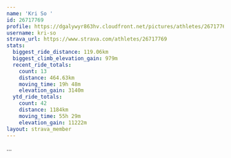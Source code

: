 ```yaml
---
name: 'Kri So '
id: 26717769
profile: https://dgalywyr863hv.cloudfront.net/pictures/athletes/26717769/7761026/13/large.jpg
username: kri-so
strava_url: https://www.strava.com/athletes/26717769
stats:
  biggest_ride_distance: 119.06km
  biggest_climb_elevation_gain: 979m
  recent_ride_totals:
    count: 13
    distance: 464.63km
    moving_time: 19h 48m
    elevation_gain: 3140m
  ytd_ride_totals:
    count: 42
    distance: 1184km
    moving_time: 55h 29m
    elevation_gain: 11222m
layout: strava_member
--- 
```

...
